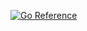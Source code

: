 [![Go Reference](https://pkg.go.dev/badge/github.com/oodinga/go-config-client@v0.1.1.svg)](https://pkg.go.dev/github.com/oodinga/go-config-client@v0.1.1)
